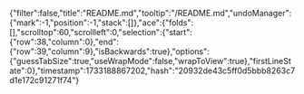 {"filter":false,"title":"README.md","tooltip":"/README.md","undoManager":{"mark":-1,"position":-1,"stack":[]},"ace":{"folds":[],"scrolltop":60,"scrollleft":0,"selection":{"start":{"row":38,"column":0},"end":{"row":39,"column":9},"isBackwards":true},"options":{"guessTabSize":true,"useWrapMode":false,"wrapToView":true},"firstLineState":0},"timestamp":1733188867202,"hash":"20932de43c5ff0d5bbb8263c7d1e172c91271f74"}